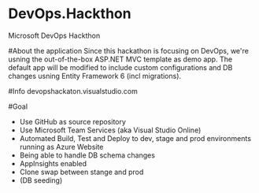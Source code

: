 # DevOps.Hackthon
Microsoft DevOps Hackthon

#About the application
Since this hackathon is focusing on DevOps, we're usning the out-of-the-box ASP.NET MVC template as demo app. 
The default app will be modified to include custom configurations and DB changes usning Entity Framework 6 (incl migrations). 

#Info
devopshackaton.visualstudio.com

#Goal
- Use GitHub as source repository
- Use Microsoft Team Services (aka Visual Studio Online)
- Automated Build, Test and Deploy to dev, stage and prod environments running as Azure Website
- Being able to handle DB schema changes
- AppInsights enabled
- Clone swap between stange and prod
- (DB seeding)

